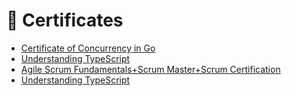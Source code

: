 # 🥇 Certificates
- [Certificate of Concurrency in Go](https://coursera.org/share/7a570152be8d0b84a24e7af3979a1d33)
- [Understanding TypeScript](https://www.udemy.com/certificate/UC-86f6444c-127a-4efc-980f-93f1402b57f7/)
- [Agile Scrum Fundamentals+Scrum Master+Scrum Certification](https://www.udemy.com/certificate/UC-14ac33d7-bb5d-46c6-aed8-96382f9d6f13/)
- [Understanding TypeScript](https://www.udemy.com/certificate/UC-86f6444c-127a-4efc-980f-93f1402b57f7/)